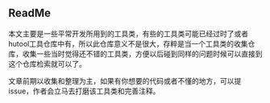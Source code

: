 ## ReadMe
本文主要是一些平常开发所用到的工具类，有些的工具类可能已经过时了或者hutool工具仓库中有，所以此仓库意义不是很大，存粹是当一个工具类的收集仓库，收集一些当时觉得还不错的工具类，方便以后碰到同样的问题时候可以直接到这个仓库检索就可以了。

文章前期以收集和整理为主，如果有你想要的代码或者不懂的地方，可以提issue，作者会立马去打磨该工具类和完善注释。
